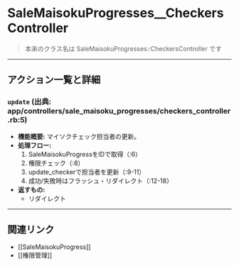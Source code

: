 # SaleMaisokuProgresses__CheckersController

> 本来のクラス名は SaleMaisokuProgresses::CheckersController です

---

## アクション一覧と詳細

### `update` (出典: app/controllers/sale_maisoku_progresses/checkers_controller.rb:5)

* **機能概要:**
  マイソクチェック担当者の更新。
* **処理フロー:**
    1. SaleMaisokuProgressをIDで取得（:6）
    2. 権限チェック（:8）
    3. update_checkerで担当者を更新（:9-11）
    4. 成功/失敗時はフラッシュ・リダイレクト（:12-18）
* **返すもの:**
    - リダイレクト

---

## 関連リンク
- [[SaleMaisokuProgress]]
- [[権限管理]] 